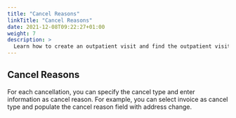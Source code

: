 ```yaml
---
title: "Cancel Reasons"
linkTitle: "Cancel Reasons"
date: 2021-12-08T09:22:27+01:00
weight: 7
description: >
  Learn how to create an outpatient visit and find the outpatient visit created previously
---
```


## Cancel Reasons

For each cancellation, you can specify the cancel type and enter information as cancel reason. For example, you can select invoice as cancel type and populate the cancel reason field with address change.


